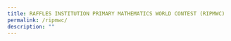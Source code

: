 ```yaml
---
title: RAFFLES INSTITUTION PRIMARY MATHEMATICS WORLD CONTEST (RIPMWC)
permalink: /ripmwc/
description: ""
---
```

